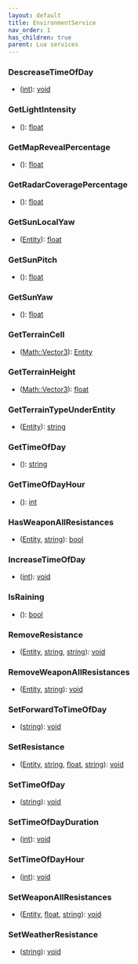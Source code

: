 ```yaml
---
layout: default
title: EnvironmentService
nav_order: 1
has_children: true
parent: Lua services
---
```

### DescreaseTimeOfDay
 * ([int](riftbreaker-wiki/docs/reflection/int)): [void](riftbreaker-wiki/docs/reflection/void)
  
### GetLightIntensity
 * (): [float](riftbreaker-wiki/docs/reflection/float)
  
### GetMapRevealPercentage
 * (): [float](riftbreaker-wiki/docs/reflection/float)
  
### GetRadarCoveragePercentage
 * (): [float](riftbreaker-wiki/docs/reflection/float)
  
### GetSunLocalYaw
 * ([Entity](riftbreaker-wiki/docs/reflection/Entity)): [float](riftbreaker-wiki/docs/reflection/float)
  
### GetSunPitch
 * (): [float](riftbreaker-wiki/docs/reflection/float)
  
### GetSunYaw
 * (): [float](riftbreaker-wiki/docs/reflection/float)
  
### GetTerrainCell
 * ([Math::Vector3<float>](riftbreaker-wiki/docs/reflection/Math::Vector3<float>)): [Entity](riftbreaker-wiki/docs/reflection/Entity)
  
### GetTerrainHeight
 * ([Math::Vector3<float>](riftbreaker-wiki/docs/reflection/Math::Vector3<float>)): [float](riftbreaker-wiki/docs/reflection/float)
  
### GetTerrainTypeUnderEntity
 * ([Entity](riftbreaker-wiki/docs/reflection/Entity)): [string](riftbreaker-wiki/docs/reflection/string)
  
### GetTimeOfDay
 * (): [string](riftbreaker-wiki/docs/reflection/string)
  
### GetTimeOfDayHour
 * (): [int](riftbreaker-wiki/docs/reflection/int)
  
### HasWeaponAllResistances
 * ([Entity](riftbreaker-wiki/docs/reflection/Entity), [string](riftbreaker-wiki/docs/reflection/string)): [bool](riftbreaker-wiki/docs/reflection/bool)
  
### IncreaseTimeOfDay
 * ([int](riftbreaker-wiki/docs/reflection/int)): [void](riftbreaker-wiki/docs/reflection/void)
  
### IsRaining
 * (): [bool](riftbreaker-wiki/docs/reflection/bool)
  
### RemoveResistance
 * ([Entity](riftbreaker-wiki/docs/reflection/Entity), [string](riftbreaker-wiki/docs/reflection/string), [string](riftbreaker-wiki/docs/reflection/string)): [void](riftbreaker-wiki/docs/reflection/void)
  
### RemoveWeaponAllResistances
 * ([Entity](riftbreaker-wiki/docs/reflection/Entity), [string](riftbreaker-wiki/docs/reflection/string)): [void](riftbreaker-wiki/docs/reflection/void)
  
### SetForwardToTimeOfDay
 * ([string](riftbreaker-wiki/docs/reflection/string)): [void](riftbreaker-wiki/docs/reflection/void)
  
### SetResistance
 * ([Entity](riftbreaker-wiki/docs/reflection/Entity), [string](riftbreaker-wiki/docs/reflection/string), [float](riftbreaker-wiki/docs/reflection/float), [string](riftbreaker-wiki/docs/reflection/string)): [void](riftbreaker-wiki/docs/reflection/void)
  
### SetTimeOfDay
 * ([string](riftbreaker-wiki/docs/reflection/string)): [void](riftbreaker-wiki/docs/reflection/void)
  
### SetTimeOfDayDuration
 * ([int](riftbreaker-wiki/docs/reflection/int)): [void](riftbreaker-wiki/docs/reflection/void)
  
### SetTimeOfDayHour
 * ([int](riftbreaker-wiki/docs/reflection/int)): [void](riftbreaker-wiki/docs/reflection/void)
  
### SetWeaponAllResistances
 * ([Entity](riftbreaker-wiki/docs/reflection/Entity), [float](riftbreaker-wiki/docs/reflection/float), [string](riftbreaker-wiki/docs/reflection/string)): [void](riftbreaker-wiki/docs/reflection/void)
  
### SetWeatherResistance
 * ([string](riftbreaker-wiki/docs/reflection/string)): [void](riftbreaker-wiki/docs/reflection/void)
  
